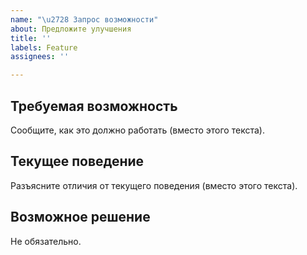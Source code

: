 ```yaml
---
name: "\u2728 Запрос возможности"
about: Предложите улучшения
title: ''
labels: Feature
assignees: ''

---
```


## Требуемая возможность

Сообщите, как это должно работать (вместо этого текста).

## Текущее поведение

Разъясните отличия от текущего поведения (вместо этого текста).

## Возможное решение

Не обязательно.
